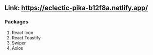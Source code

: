 ## Link: https://eclectic-pika-b12f8a.netlify.app/

### Packages

1. React Icon
2. React Toastify
3. Swiper
4. Axios
